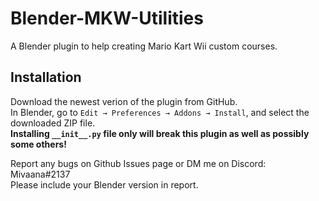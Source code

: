 # Blender-MKW-Utilities
A Blender plugin to help creating Mario Kart Wii custom courses.

## Installation
Download the newest verion of the plugin from GitHub.  
In Blender, go to `Edit → Preferences → Addons → Install`, and select the downloaded ZIP file.  
**Installing `__init__.py` file only will break this plugin as well as possibly some others!**  

Report any bugs on Github Issues page or DM me on Discord: Mivaana#2137  
Please include your Blender version in report.
